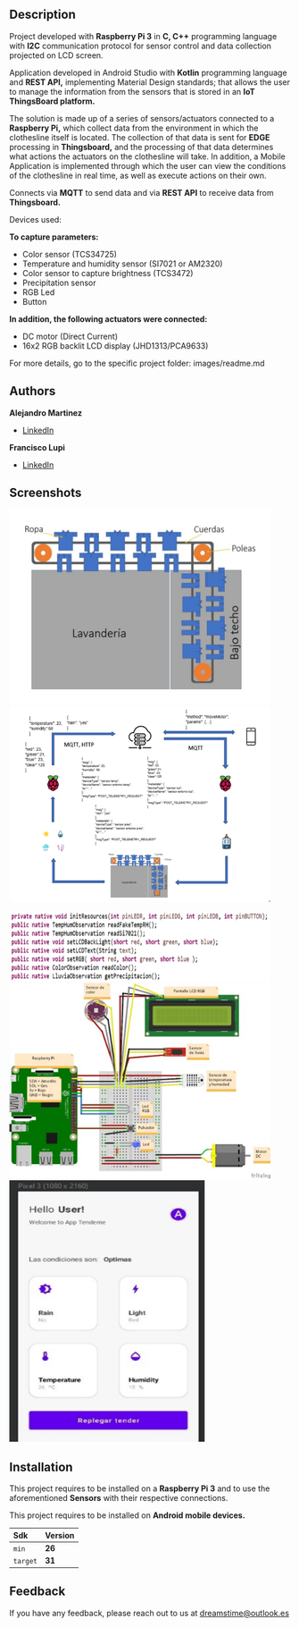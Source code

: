 ## Description

Project developed with **Raspberry Pi 3** in **C, C++** programming language with **I2C** communication protocol for sensor control and data collection projected on LCD screen.

Application developed in Android Studio with **Kotlin** programming language and **REST API,** implementing Material Design standards; that allows the user to manage the information from the sensors that is stored in an **IoT ThingsBoard platform.**

The solution is made up of a series of sensors/actuators connected to a **Raspberry Pi,** which collect data from the environment in which the clothesline itself is located. The collection of that data is sent for **EDGE** processing in **Thingsboard,** and the processing of that data determines what actions the actuators on the clothesline will take. In addition, a Mobile Application is implemented through which the user can view the conditions of the clothesline in real time, as well as execute actions on their own.

Connects via **MQTT** to send data and via **REST API** to receive data from **Thingsboard.**

Devices used:

**To capture parameters:**

* Color sensor (TCS34725)
* Temperature and humidity sensor (SI7021 or AM2320)
* Color sensor to capture brightness (TCS3472)
* Precipitation sensor
* RGB Led
* Button

**In addition, the following actuators were connected:**

* DC motor (Direct Current) 
* 16x2 RGB backlit LCD display (JHD1313/PCA9633)

For more details, go to the specific project folder: images/readme.md

## Authors

**Alejandro Martinez**

* [LinkedIn](https://www.linkedin.com/in/diego-alejandro-martinez-espinosa-571086134)

**Francisco Lupi**

* [LinkedIn](https://www.linkedin.com/in/francisco-martin-lupi)

## Screenshots 

<img src="images/Design.PNG" width="468" height="350" /> <img src="images/Structure.png" width="468" height="350" /> 

<img src="images/Methods.png" width="468" height="125" />

<img src="images/Assemble.jpg" width="468" height="350" /> 
<img src="images/Mobile.png" width="350" height="468" /> 

## Installation

This project requires to be installed on a **Raspberry Pi 3** and to use the aforementioned **Sensors** with their respective connections.

This project requires to be installed on **Android mobile devices.** 

| Sdk      | Version      |
| :------- | :----------- |
| `min`    | **26**       |
| `target` | **31**       |

## Feedback

If you have any feedback, please reach out to us at dreamstime@outlook.es
